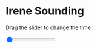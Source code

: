 <h1>Irene Sounding</h1>
<p>Drag the slider to change the time</p>

<div class="slidecontainer">
<input oninput='setImage(this)' class="slider" type="range" min="0" max="9" value="0" step="1" />
<img id='img'/>
</div>

<script>
var img = document.getElementById('img');
var img_array = ['/assets/images/skwt/skd_irn_wrfout_d01_2020-06-18_12:00:00.png',
'/assets/images/skwt/skd_irn_wrfout_d01_2020-06-18_18:00:00.png',
'/assets/images/skwt/skd_irn_wrfout_d01_2020-06-19_00:00:00.png',
'/assets/images/skwt/skd_irn_wrfout_d01_2020-06-19_06:00:00.png',
'/assets/images/skwt/skd_irn_wrfout_d01_2020-06-19_12:00:00.png',
'/assets/images/skwt/skd_irn_wrfout_d01_2020-06-19_18:00:00.png',
'/assets/images/skwt/skd_irn_wrfout_d01_2020-06-20_00:00:00.png',
'/assets/images/skwt/skd_irn_wrfout_d01_2020-06-20_06:00:00.png',
'/assets/images/skwt/skd_irn_wrfout_d01_2020-06-20_12:00:00.png',];
function setImage(obj)
{
        var value = obj.value;
        img.src = img_array[value];

}
</script>
